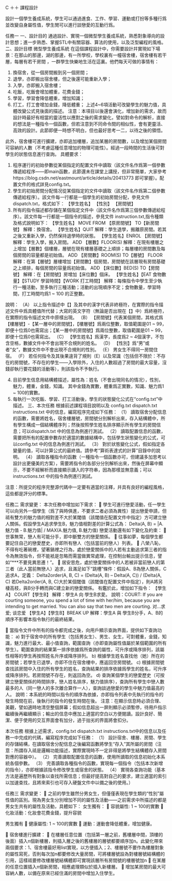 C ＋＋ 課程設計

設計一個學生養成系統，學生可以通過進食、工作、學習、運動或打扮等多種行爲並改變自身屬性值，學生閒可以進行談戀愛的互動行爲。



任務一
一、設計目的
	通過設計、實現一個微型學生養成系統，熟悉對象導向的設計思想；進一步熟悉、掌握STL中有關容器、算法的使用，以及泛型編程的風格。
二、設計目標
微型學生養成系統
在這個課程設計中，你需要設計幷實現如下場景：在那山的那邊，湖的那邊，有一所學校，學校裏有一幢宿舍樓，宿舍樓有若干層，每層有若干房間 ，一群學生快樂地生活在這裏。他們每天可做的事情有：
1.	換宿舍，從一個房間搬到另一個房間；
2.	退學，亦即搬出宿舍樓，但之後還可能重新入學；
3.	入學，亦即搬入宿舍樓；
4.	吃飯，吃飯會增加體重，花費金錢；
5.	學習，學習會降低體重，增加知識；
6.	打工，打工會增加金錢，降低體重；
上述4~6項活動可改變學生的魅力值，具體改變公式見後面的描述。
注意：本項目以後還會演化，增加新的需求，故而設計時最好有相當的靈活性以應對之後的需求變化，譬如對命令的解析，直接的想法是一種指令一個函數，但若注意到不同命令間的相似性，會有更靈活、高效的設計。此節即便一時想不明白，但也最好思考一二，以待之後的領悟。

此外，宿舍樓可進行擴建，亦即追加樓層，追加某層的房間數，以及增加某個房間可容納的人數（不考慮這種任意增加的物理可能性）。經過一段時間的生活後可對學生的狀態信息進行查詢。
具體要求：
1.	程序運行的初始參數從某個指定的配置文件中讀取（該文件名作爲第一個參數傳遞給程序——即main函數，此節還未在課堂上講授，但非常簡單，大家參考https://blog.csdn.net/eastmount/article/details/20413773 即可掌握）。配置文件的格式詳見config.txt。
2.	學生的初始房間分配情况從某個指定的文件中讀取（該文件名作爲第二個參數傳遞給程序）。該文件每一行都是一個學生的初始房間分配，參見文件 dispatch.txt，格式如下：
【學生姓名】 【性別】 【房間號】
3.	所有的指令描述都存儲在某個指定文件中（該文件名作爲第三個參數傳遞給程序）。該文件每一行都是一個指令的描述，參見文件 instruction.txt,指令種類及格式說明如下：
【學生姓名】 MOVE  FROM 【原房間號】 TO【新房間號】
解釋：換宿舍。
【學生姓名】QUIT
解釋：學生退學，搬離原房間。若其之後又重新入學，仍然保持退學時的狀態。
【學生姓名】ENROL 【房間號】
解釋：學生入學，搬入房間。
ADD 【層數】FLOOR(S)
解釋：在現有樓層之上增加【層數】個樓層，層號在現有樓層基礎之上順排；每層樓的房間數及每個房間的容量都是初始值。
ADD 【房間數】ROOM(S) TO【層號】 FLOOR
解釋：在第【層號】層樓增加【房間數】個房間，房間號在該層現有房間基礎之上順排，每個房間的容量爲初始值。
ADD 【床位數】BED(S)  TO【房間號】
解釋：在【房間號】房增加【床位數】個床。 
【學生姓名】【EAT 食物數量】【STUDY 學習時間】【WORK 打工時間】
解釋：每條指令中學生至少執行一種活動，至多執行三種活動；活動的出現順序不定；食物數量，學習時間，打工時間均爲1 ~ 100 的正整數。

說明：
（A）	以上指令描述中【】及其中的漢字代表非終極符，在實際的指令描述文件中爲具體值所代替；大寫的英文字符（無論是否出現在【】中）爲終極符，在實際的指令描述文件中原樣出現。
（B）	【房間號】代表某個房間，其格式爲 【樓層號】-【某一層中的房間號】，【樓層號】爲兩位整數，取值範圍是01 ~ 99，即便十位爲0也需寫出；【某一層中的房間號】爲兩位整數，取值範圍是01 ~ 99，即便十位爲0也需寫出。
（C）	【學生姓名】爲漢字，長度爲2 ~ 4個漢字，不包含空格，數據文件中不會出現不合規則的姓名。
（D）	【性別】爲“男”或者“女”，數據文件中不會出現不合規則的性別。
（E）	男女生不得同一房間住宿。
（F）	若任何指令及其後果違背了規則（E）以及常識（包括但不限於：不存在的房間號，不存在的學生——入學除外，入住的人數超過了房間的最大容量，沒錢卻執行要花錢的活動等），則該指令不予執行。

4.	目前學生信息用結構體描述，屬性為：姓名（不會出現同名的情况），性別，魅力，體重，金錢，知識。
其中金錢為實數，體重爲正實數，知識、魅力爲1 ~ 100的實數。
5.	每執行一次吃飯、學習、打工活動後，學生的狀態變化公式在“config.txt”中描述。
三、本次任務
根據前述課程項目說明以及
config.txt
dispatch.txt
instructions.txt
中的信息，編寫程序完成如下任務：
（1）	讀取宿舍分配信息的函數，需要將姓名，宿舍樓層號，房間號分別解析出來，存入結構體中，所有學生構成一個結構體序列；然後按照學生姓名排序顯示所有學生的房間信息；可以dispatch.txt 中的信息為例進行測試。
（2）	讀取配置信息的函數，需要把所有的配置參數存於適當的數據結構中，包括學生狀態變化的公式，可以config.txt 中的信息為例進行測試。
（3）	對於狀態變化公式，假如指定各變量的值，可以計算公式的最終值。請參考“算術表達式的計算”目錄中的說明。
（4）	讀取各種指令的函數（一種指令一個函數亦可，但建議多加思考以設計出更優美的方案），需要將指令的各部分分別解析出來，然後在屏幕中顯示，不要不經解析而直接顯示讀入的字符串，因為那樣並無意義；可以instructions.txt 中的指令為例進行測試。

注意：所提交的程序完整源代碼中一定要有適當的注釋，幷具有良好的編程風格，這些都是評分的標準。


任務二
需求變更：
本次任務中增加如下需求：
	學生可進行戀愛活動，任一學生可以向另外一個學生（爲了與時俱進，不要求二者必須為異性）提出戀愛申請，但祗有雙方的魅力值的相對差不大於某閾值（該閾值在配置文件中指定）方可建立戀人關係。假設學生A追求學生B，魅力值相對差的計算公式為：
Delta(A, B) = |A.魅力值 - B.魅力值| / MAX(A.魅力值, B.魅力值)
	戀愛活動還有如下變化及約束：
	世事無常，戀人有可能分手，即中斷雙方的戀愛關係。
	往事如夢，每個學生都要記住自己的戀愛歷史，亦即所有戀人（包括當前的戀人）列表。
	八榮八恥，不得有吃著碗裡，望著鍋裡之行為，處於戀愛關係中的人若有主動追求第三者的指令為無效指令，但不能衹是忽略而需當做異常處理，在控制台輸出提示信息，譬如“***不要見異思遷！”。
	居安思危，處於戀愛關係中的人若被非當前戀人的第三者（此人當前無戀人）追求，且滿足如下“跳槽”條件：假設A、B為戀人關係，C追求A，定義：
Delta2order(A, B, C) = (Delta(A, B) – Delta(A, C)) / (Delta(A, C)
若Delta2order(A, B, C)大於某個閾值（該閾值在配置文件中指定），則A將另棲高枝，與B分手轉而與C建立新的戀愛關係。
有鑑於此，增加如下指令：
【學生A】 COURT【學生B】
解釋：學生A 向 學生B求愛。
說明：COURT: If you are courting someone, you spend a lot of time with her/him, because you are intending to get married. You can also say that two men are courting. 对…求爱; 谈恋爱 
【學生A】【學生B】BREAK UP
解釋：學生A 與 學生B分手，A、B的順序不影響本指令執行的最終結果。

	當指令文件中所有的指令都完成之後，向用戶顯示查詢界面，提供如下查詢功能：
a)	對于宿舍中的所有學生（包括男女生）、男生、女生，可對體重，金錢，知識，魅力進行最大、最小值查詢，範圍查詢（亦即查詢屬性值屬於某個範圍的所有學生）。範圍查詢的結果第一排序依據爲所查詢的屬性，可升序或降序排列，該屬性相等的學生再按照姓名升序或降序排列。
b)	根據學生姓名查找他（她）所在的房間號；若學生已退學，亦即不住在宿舍樓中，應返回空房間號。
c)	根據房間號查找該房間中入住的所有學生的姓名，查詢結果的排序依據爲學生的姓名，可升序或降序排列。若房間號不存在，則返回為空。
d)	查詢某個學生的戀愛歷史（可按建立戀愛關係的時間排序，戀人姓名排序，魅力值排序），查詢所有學生中戀人數最多的人（同一戀人的多次離合算作一人），查詢談過戀愛的學生中魅力值最高的人。
說明：本系統的時間以指令的順序為依據，亦即指令列表中先執行的指令的發生時間在前，後執行的指令的發生時間在後。
注意：在顯示信息時必須合理、美觀，譬如適時地清空整個屏幕；假如信息超出一屏則顯示必須暫停，待用戶指示繼續後再繼續顯示；輸出的信息中應加上適當的空白以方便閱讀。設計良好、簡潔、便于使用的交互界面會有加分，過于拙劣的界面將會扣分。

本次任務
根據上述需求，config.txt dispatch.txt instructions.txt中的信息以及任務一中完成的代碼，編寫程序完成如下任務：
（1）	設計宿舍、樓層、房間、學生的存儲結構，在讀取宿舍分配信息之後編寫函數將學生“存入”其所屬的房間（注意：所謂存入祗是邏輯功能描述，實際實現時不一定非得是將學生結構體存入房間對應的容器中）。
（2）	完善讀取配置信息的函數，使用所讀取的信息初始化本系統各個參數。
（3）	完善讀取各種指令的函數，實現每一個指令（包括本次新增的指令），亦即根據該指令修改學生或宿舍的狀態。
（4）	實現各查詢功能（基本方法是遍歷所有對象以查找所需信息；但最好提高對自己的要求，建立適當的索引以加速查找，且將來索引也可存入硬盤文件中以備之後的使用。）

任務三
需求變更：
	之前的學生雖然分男女生，但僅僅表現在學生類的“性別”屬性值的區別。現為男女生分別增加不同的屬性及活動——之前需求中所描述的都是男女生共有的屬性及活動，具體如下：
女生獨有：
	容貌屬性: 1 ~ 100的實數
	化妝活動：化妝會花費金錢，提升容貌

男生獨有
	健康屬性: 1 ~ 100的實數
	運動：運動會降低體重，增加健康。

	宿舍樓進行擴建：
	在樓層任意位置（包括第一層之前，舊樓層中間，頂樓的後面）插入n個新樓層，則插入層之後的舊樓層的層號都要順序加n。此變化帶來兩個要求：1、宿舍樓最好用list實現，以方便插入；2、樓層號不要作為樓層對象的屬性寫死，否則每次加n都要修改大量房間，可將樓層號設為對樓層號結構體的引用，這樣祗要修改樓層號結構體即可實現該層所有房間號的樓層號加n
	在某層的任意位置插入n個新房間，相應處理類似於插入新樓層。
	增加某房間的最大可容納人數，以備在原來已經住滿的房間中增加入住學生。

